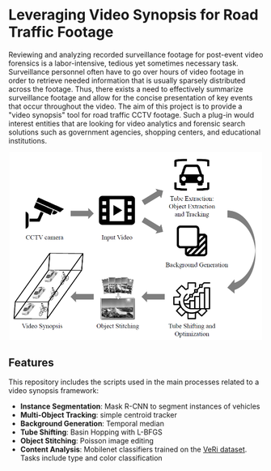 # Leveraging Video Synopsis for Road Traffic Footage

Reviewing and analyzing recorded surveillance footage for post-event video forensics is a labor-intensive, tedious yet sometimes necessary task. Surveillance personnel often have to go over hours of video footage in order to retrieve needed information that is usually sparsely distributed across the footage. Thus, there exists a need to effectively summarize surveillance footage and allow for the concise presentation of key events that occur throughout the video. The aim of this project is to provide a "video synopsis" tool for road traffic CCTV footage. Such a plug-in would interest entities that are looking for video analytics and forensic search solutions such as government agencies, shopping centers, and educational institutions.

<center><img src="video-synopsis-framework.png" alt="framework" style="width:500px;"/></center>

## Features
This repository includes the scripts used in the main processes related to a video synopsis framework:
- **Instance Segmentation**: Mask R-CNN to segment instances of vehicles
- **Multi-Object Tracking**: simple centroid tracker
- **Background Generation**: Temporal median
- **Tube Shifting**: Basin Hopping with L-BFGS
- **Object Stitching**: Poisson image editing
- **Content Analysis**: Mobilenet classifiers trained on the [VeRi dataset](https://www.v7labs.com/open-datasets/veri-dataset). Tasks include type and color classification

